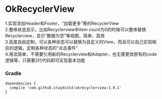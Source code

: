 # OkRecyclerView
1.实现添加Header和Footer，“加载更多”等的RecyclerView  
2.整体状态显示，比如Recyclerview中item count为0的时候可以整体替换Recyclerview，显示“数据为空”等视图，简单、高效  
3.高度自由定制，可以各种状态可以替换为自定义的View，而且可以自己实现相应的逻辑，定制各种状态的“点击事件”  
4.用法简单，不需要引用新的Recyclerview和Adapter，也无需更改原有的code逻辑等，只需要2行代码即可实现基本功能

### Gradle
    dependencies {  
      compile 'com.github.stay4cold:okrecyclerview:1.0.1'  
    }
